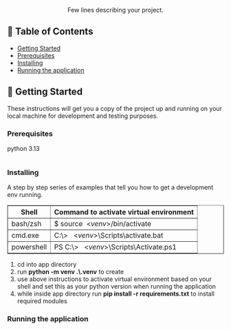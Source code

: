 
<p align="center"> Few lines describing your project.
    <br> 
</p>

## 📝 Table of Contents

- [Getting Started](#getting_started)
- [Prerequisites](#prerequisites)
- [Installing](#installing)
- [Running the application](#running)

## 🏁 Getting Started <a name = "getting_started"></a>

These instructions will get you a copy of the project up and running on your local machine for development and testing purposes.

### Prerequisites
<a name = "prerequisites"></a>
python 3.13

```

```

### Installing
<a name = "installing"></a>

A step by step series of examples that tell you how to get a development env running.



<table border="1">
  <tr>
    <th>Shell</th>
    <th>Command to activate virtual environment</th>
  </tr>
  <tr>
    <td>bash/zsh</td>
    <td>$ source&nbsp;&nbsp;&lt;<i>venv</i>&gt;/bin/activate</td>
  </tr>
  <tr>
    <td>cmd.exe</td>
    <td>C:\> &nbsp;&nbsp;&lt;<i>venv</i>&gt;\Scripts\activate.bat</td>
  </tr>
  <tr>
    <td>powershell</td>
    <td>PS C:\> &nbsp;&nbsp;&lt;<i>venv</i>&gt;\Scripts\Activate.ps1</td>
  </tr>
</table>

1. cd into app directory
2. run <strong>python -m venv .\\.venv</strong> to create 
3. use above instructions to activate virtual environment based on your shell and set this as your python version when running the application
4. while inside app directory run <strong>pip install -r requirements.txt</strong> to install required modules

### Running the application
<a name = "running"></a>
